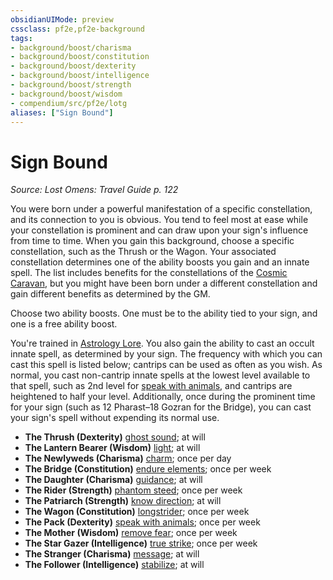 ```yaml
---
obsidianUIMode: preview
cssclass: pf2e,pf2e-background
tags:
- background/boost/charisma
- background/boost/constitution
- background/boost/dexterity
- background/boost/intelligence
- background/boost/strength
- background/boost/wisdom
- compendium/src/pf2e/lotg
aliases: ["Sign Bound"]
---
```

# Sign Bound
*Source: Lost Omens: Travel Guide p. 122*  

You were born under a powerful manifestation of a specific constellation, and its connection to you is obvious. You tend to feel most at ease while your constellation is prominent and can draw upon your sign's influence from time to time. When you gain this background, choose a specific constellation, such as the Thrush or the Wagon. Your associated constellation determines one of the ability boosts you gain and an innate spell. The list includes benefits for the constellations of the [Cosmic Caravan](/compendium/setting/deities/cosmic-caravan-lotg.md), but you might have been born under a different constellation and gain different benefits as determined by the GM.

Choose two ability boosts. One must be to the ability tied to your sign, and one is a free ability boost.

You're trained in [Astrology Lore](/compendium/skills.md#Lore). You also gain the ability to cast an occult innate spell, as determined by your sign. The frequency with which you can cast this spell is listed below; cantrips can be used as often as you wish. As normal, you cast non-cantrip innate spells at the lowest level available to that spell, such as 2nd level for [speak with animals](/compendium/spells/speak-with-animals.md), and cantrips are heightened to half your level. Additionally, once during the prominent time for your sign (such as 12 Pharast–18 Gozran for the Bridge), you can cast your sign's spell without expending its normal use.

- **The Thrush (Dexterity)** [ghost sound](/compendium/spells/ghost-sound.md); at will
- **The Lantern Bearer (Wisdom)** [light](/compendium/spells/light.md); at will
- **The Newlyweds (Charisma)** [charm](/compendium/spells/charm.md); once per day
- **The Bridge (Constitution)** [endure elements](/compendium/spells/endure-elements.md); once per week
- **The Daughter (Charisma)** [guidance](/compendium/spells/guidance.md); at will
- **The Rider (Strength)** [phantom steed](/compendium/spells/phantom-steed.md); once per week
- **The Patriarch (Strength)** [know direction](/compendium/spells/know-direction.md); at will
- **The Wagon (Constitution)** [longstrider](/compendium/spells/longstrider.md); once per week
- **The Pack (Dexterity)** [speak with animals](/compendium/spells/speak-with-animals.md); once per week
- **The Mother (Wisdom)** [remove fear](/compendium/spells/remove-fear.md); once per week
- **The Star Gazer (Intelligence)** [true strike](/compendium/spells/true-strike.md); once per week
- **The Stranger (Charisma)** [message](/compendium/spells/message.md); at will
- **The Follower (Intelligence)** [stabilize](/compendium/spells/stabilize.md); at will
